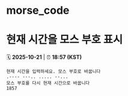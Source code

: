 # morse_code
# 현재 시간을 모스 부호 표시
<!-- MORSE_TIME_START -->
🗓️ **2025-10-21** | ⏰ **18:57 (KST)**

```
현재 시간을 입력하세요. 모스 부호로 바꿉니다
.---- ---.. ..... --...
모스 부호를 다시 현재 시간으로 바꿉니다
1857
```
<!-- MORSE_TIME_END -->
